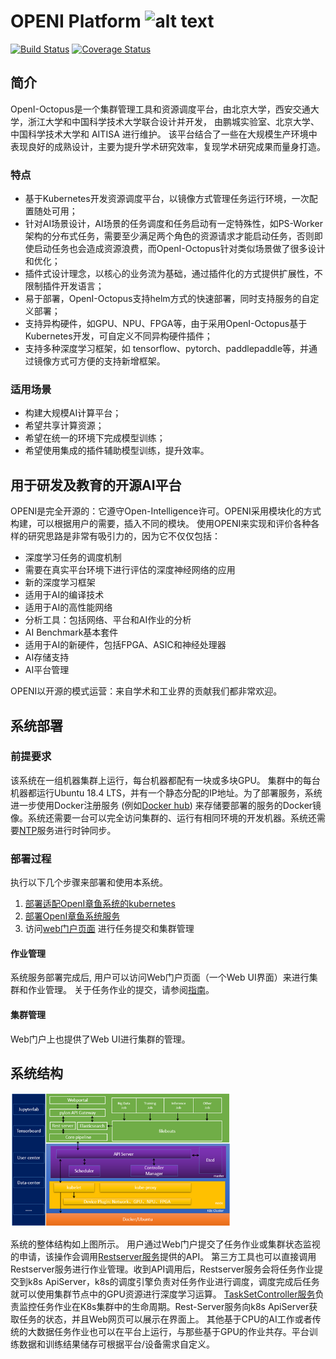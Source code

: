 # OPENI Platform ![alt text][logo]

[logo]: ./openilogo.png "OPENI"

[![Build Status](https://travis-ci.org/Microsoft/openi.svg?branch=master)](https://travis-ci.org/open-intelligence/openi)
[![Coverage Status](https://coveralls.io/repos/github/open-intelligence/openi/badge.svg?branch=master)](https://coveralls.io/github/open-intelligence/openi?branch=master)


## 简介

OpenI-Octopus是一个集群管理工具和资源调度平台，由北京大学，西安交通大学，浙江大学和中国科学技术大学联合设计并开发， 由鹏城实验室、北京大学、中国科学技术大学和 AITISA 进行维护。 该平台结合了一些在大规模生产环境中表现良好的成熟设计，主要为提升学术研究效率，复现学术研究成果而量身打造。

### 特点

- 基于Kubernetes开发资源调度平台，以镜像方式管理任务运行环境，一次配置随处可用；
- 针对AI场景设计，AI场景的任务调度和任务启动有一定特殊性，如PS-Worker架构的分布式任务，需要至少满足两个角色的资源请求才能启动任务，否则即使启动任务也会造成资源浪费，而OpenI-Octopus针对类似场景做了很多设计和优化；
- 插件式设计理念，以核心的业务流为基础，通过插件化的方式提供扩展性，不限制插件开发语言；
- 易于部署，OpenI-Octopus支持helm方式的快速部署，同时支持服务的自定义部署；
- 支持异构硬件，如GPU、NPU、FPGA等，由于采用OpenI-Octopus基于Kubernetes开发，可自定义不同异构硬件插件；
- 支持多种深度学习框架，如 tensorflow、pytorch、paddlepaddle等，并通过镜像方式可方便的支持新增框架。

### 适用场景

- 构建大规模AI计算平台；
- 希望共享计算资源；
- 希望在统一的环境下完成模型训练；
- 希望使用集成的插件辅助模型训练，提升效率。

## 用于研发及教育的开源AI平台

OPENI是完全开源的：它遵守Open-Intelligence许可。OPENI采用模块化的方式构建，可以根据用户的需要，插入不同的模块。 使用OPENI来实现和评价各种各样的研究思路是非常有吸引力的，因为它不仅仅包括：

* 深度学习任务的调度机制
* 需要在真实平台环境下进行评估的深度神经网络的应用
* 新的深度学习框架
* 适用于AI的编译技术
* 适用于AI的高性能网络
* 分析工具：包括网络、平台和AI作业的分析
* AI Benchmark基本套件
* 适用于AI的新硬件，包括FPGA、ASIC和神经处理器
* AI存储支持
* AI平台管理 

OPENI以开源的模式运营：来自学术和工业界的贡献我们都非常欢迎。 

## 系统部署

### 前提要求

该系统在一组机器集群上运行，每台机器都配有一块或多块GPU。
集群中的每台机器都运行Ubuntu 18.4 LTS，并有一个静态分配的IP地址。为了部署服务，系统进一步使用Docker注册服务 (例如[Docker hub](https://docs.docker.com/docker-hub/)) 来存储要部署的服务的Docker镜像。系统还需要一台可以完全访问集群的、运行有相同环境的开发机器。系统还需要[NTP](http://www.ntp.org/)服务进行时钟同步。

### 部署过程

执行以下几个步骤来部署和使用本系统。

1. [部署适配OpenI章鱼系统的kubernetes](./deepops/README_zh.md)
2. [部署OpenI章鱼系统服务](./doc/install_openi_octopus_zh.md)
3. 访问[web门户页面](./web-portal/README.zh-CN.md) 进行任务提交和集群管理

#### 作业管理

系统服务部署完成后, 用户可以访问Web门户页面（一个Web UI界面）来进行集群和作业管理。
关于任务作业的提交，请参阅[指南](./user%20manual.pdf)。

#### 集群管理

Web门户上也提供了Web UI进行集群的管理。

## 系统结构

<p style="text-align: left;">
  <img src="./sysarch.png" title="System Architecture" alt="System Architecture" width = 70% height = 70% />
</p>

系统的整体结构如上图所示。
用户通过Web门户提交了任务作业或集群状态监视的申请，该操作会调用[Restserver服务](./rest-server/README.zh-CN.md)提供的API。
第三方工具也可以直接调用Restserver服务进行作业管理。收到API调用后，Restserver服务会将任务作业提交到k8s ApiServer，k8s的调度引擎负责对任务作业进行调度，调度完成后任务就可以使用集群节点中的GPU资源进行深度学习运算。
[TaskSetController服务](./taskset/README.md)负责监控任务作业在K8s集群中的生命周期。Rest-Server服务向k8s ApiServer获取任务的状态，并且Web网页可以展示在界面上。
其他基于CPU的AI工作或者传统的大数据任务作业也可以在平台上运行，与那些基于GPU的作业共存。平台训练数据和训练结果储存可根据平台/设备需求自定义。

